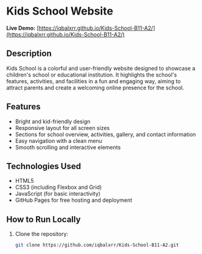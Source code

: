 # Kids School Website

**Live Demo:** [https://iqbalxrr.github.io/Kids-School-B11-A2/](https://iqbalxrr.github.io/Kids-School-B11-A2/)

## Description

Kids School is a colorful and user-friendly website designed to showcase a children's school or educational institution. It highlights the school's features, activities, and facilities in a fun and engaging way, aiming to attract parents and create a welcoming online presence for the school.

## Features

- Bright and kid-friendly design
- Responsive layout for all screen sizes
- Sections for school overview, activities, gallery, and contact information
- Easy navigation with a clean menu
- Smooth scrolling and interactive elements

## Technologies Used

- HTML5
- CSS3 (including Flexbox and Grid)
- JavaScript (for basic interactivity)
- GitHub Pages for free hosting and deployment

## How to Run Locally

1. Clone the repository:
   ```bash
   git clone https://github.com/iqbalxrr/Kids-School-B11-A2.git
